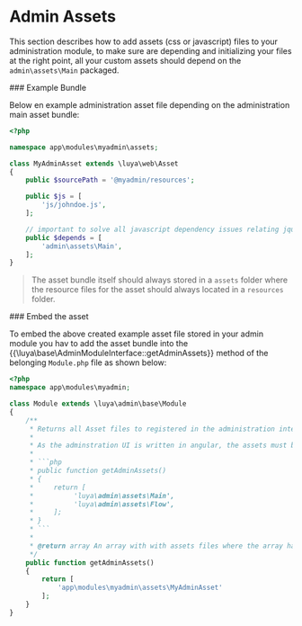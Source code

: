 # Admin Assets

This section describes how to add assets (css or javascript) files to your administration module, to make sure are depending and initializing your files at the right point, all your custom assets should depend on the `admin\assets\Main` packaged.

### Example Bundle

Below en example administration asset file depending on the administration main asset bundle:

```php
<?php

namespace app\modules\myadmin\assets;

class MyAdminAsset extends \luya\web\Asset
{
    public $sourcePath = '@myadmin/resources';

    public $js = [
        'js/johndoe.js',
    ];

    // important to solve all javascript dependency issues relating jquery, bower, angular, ...
    public $depends = [
        'admin\assets\Main',
    ];
}
```

> The asset bundle itself should always stored in a `assets` folder where the resource files for the asset should always located in a `resources` folder.

### Embed the asset

To embed the above created example asset file stored in your admin module you hav to add the asset bundle into the {{\luya\base\AdminModuleInterface::getAdminAssets}} method of the belonging `Module.php` file as shown below:

```php
<?php
namespace app\modules\myadmin;

class Module extends \luya\admin\base\Module
{
    /**
     * Returns all Asset files to registered in the administration interfaces.
     * 
     * As the adminstration UI is written in angular, the assets must be pre assigned to the adminisration there for the `getAdminAssets()` method exists.
     * 
     * ```php
     * public function getAdminAssets()
     * {
     *     return [
     *          'luya\admin\assets\Main',
     *          'luya\admin\assets\Flow',
     *     ];
     * }
     * ```
     * 
     * @return array An array with with assets files where the array has no key and the value is the path to the asset class.
     */
    public function getAdminAssets()
    {
        return [
            'app\modules\myadmin\assets\MyAdminAsset'
        ];
    }
}
```